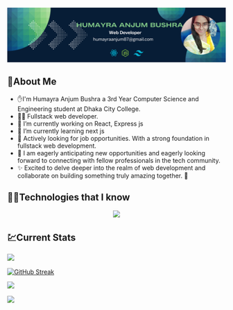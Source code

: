 
[![An old rock in the desert](https://raw.githubusercontent.com/Bushra01-Dhaka/Bushra01-Dhaka/main/images/banner/bannerNew.png)](https://www.linkedin.com/in/humayra-anjum-bushra-46b39b2a4/)

## :dizzy:About Me


-  :hand:I'm Humayra Anjum Bushra a 3rd Year Computer Science and Engineering student at Dhaka City College.
- 🧑‍💻 Fullstack web developer. 
- 🔭 I’m currently working on React, Express js
- 🔭 I’m currently learning next js
- :rocket: Actively looking for job opportunities. With a strong foundation in fullstack web development.
- 🎯 I am eagerly anticipating new opportunities and eagerly looking forward to connecting with fellow professionals in the tech community. 
- :sparkles: Excited to delve deeper into the realm of web development and collaborate on building something truly amazing together. 👊



## 🧑‍💻Technologies that I know
<p align="center">
  <a href="https://skillicons.dev">
    <img src="https://skillicons.dev/icons?i=html,css,tailwind,javascript,nodejs,mongodb,express,figma,bootstrap" />
  </a>
</p>


## :chart:Current Stats


![](http://github-profile-summary-cards.vercel.app/api/cards/profile-details?username=Bushra01-Dhaka&theme=algolia)

[![GitHub Streak](https://github-readme-streak-stats.herokuapp.com?user=Bushra01-Dhaka&theme=tokyonight&hide_border=true)](https://git.io/streak-stats)

![](http://github-profile-summary-cards.vercel.app/api/cards/repos-per-language?username=Bushra01-Dhaka&theme=algolia)

![](http://github-profile-summary-cards.vercel.app/api/cards/productive-time?username=Bushra01-Dhaka&theme=algolia&utcOffset=8)


<!--

- 🔭 I’m currently working on ...
- 🌱 I’m currently learning ...
- 👯 I’m looking to collaborate on ...
- 🤔 I’m looking for help with ...
- 💬 Ask me about ...
- 📫 How to reach me: ...
- 😄 Pronouns: ...
- ⚡ Fun fact: ...
-->
